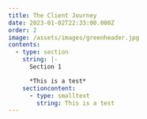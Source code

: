 ```yaml
---
title: The Client Journey
date: 2023-01-02T22:33:00.000Z
order: 2
image: /assets/images/greenheader.jpg
contents:
  - type: section
    string: |-
      Section 1

      *This is a test*
    sectioncontent:
      - type: smalltext
        string: This is a test
---
```

